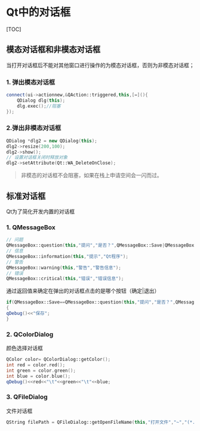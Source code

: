 # Qt中的对话框
[TOC]
## 模态对话框和非模态对话框
当打开对话框后不能对其他窗口进行操作的为模态对话框，否则为非模态对话框；
### 1. 弹出模态对话框
```c++
connect(ui->actionnew,&QAction::triggered,this,[=](){
    QDialog dlg(this);
    dlg.exec();//阻塞
});
```
### 2.弹出非模态对话框
```c++
QDialog *dlg2 = new QDialog(this);
dlg2->resize(200,100);
dlg2->show();
// 设置对话框关闭时释放对象
dlg2->setAttribute(Qt::WA_DeleteOnClose);
```
>非模态的对话框不会阻塞，如果在栈上申请空间会一闪而过。
## 标准对话框
Qt为了简化开发内置的对话框

### 1. QMessageBox

```c++
// 问题
QMessageBox::question(this,"提问","是否？",QMessageBox::Save|QMessageBox::Cancel,QMessageBox::Save);
// 信息
QMessageBox::information(this,"提示","Qt程序");
// 警告
QMessageBox::warning(this,"警告","警告信息");
// 错误
QMessageBox::critical(this,"错误","错误信息");
```

通过返回值来确定在弹出的对话框点击的是哪个按钮（确定|退出）

```c++
if(QMessageBox::Save==QMessageBox::question(this,"提问","是否？",QMessageBox::Save|QMessageBox::Cancel,QMessageBox::Save))
{
qDebug()<<"保存";
}
```

### 2. QColorDialog

颜色选择对话框

```c++
QColor color= QColorDialog::getColor();
int red = color.red();
int green = color.green();
int blue = color.blue();
qDebug()<<red<<"\t"<<green<<"\t"<<blue;
```



### 3. QFileDialog

文件对话框

```c++
QString filePath = QFileDialog::getOpenFileName(this,"打开文件","~","(*.txt *.png)");
```